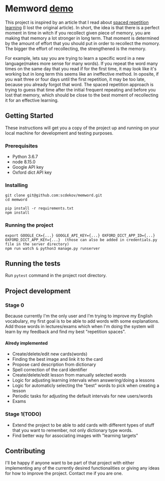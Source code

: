 # Memword [demo](https://memworld.herokuapp.com/)

This project is inspired by an article that I read about [spaced repetition learning](https://en.wikipedia.org/wiki/Spaced_repetition) (I lost the original article). In short, the idea is that there is a perfect moment in time in witch if you recollect given piece of memory, you are making that memory a lot stronger in long term. That moment is determined by the amount of effort that you should put in order to recollect the momory. The bigger the effort of recollecting, the strengthened is the memory.

For example, lets say you are trying to learn a specific word in a new language(makes more sense for many words). If you repeat the word many times on the same day that you read if for the first time, it may look like it's working but in long term this seems like an ineffective method. In oposite, if you wait three or four days until the first repetition, it may be too late, because you already forgot that word. The spaced repetition approach is trying to guess that time after the initial frequent repeating and before you lost that memory, which should be close to the best moment of recollecting it for an effective learning.


## Getting Started

These instructions will get you a copy of the project up and running on your local machine for development and testing purposes.

### Prerequisites

* Python 3.6.7
* node 8.15.0
* Google API key
* Oxford dict API key

### Installing

```
git clone git@github.com:scdekov/memword.git
cd memword

pip install -r requirements.txt
npm install
```

### Running the project

```
export GOOGLE_CX={...} GOOGLE_API_KEY={...} OXFORD_DICT_APP_ID={...} OXFORD_DICT_APP_KEY={...}  (those can also be added in credentials.py file in the server directory)
npm run watch & python3 manage.py runserver
```

## Running the tests

Run `pytest` command in the project root directory.


## Project development
### Stage 0
Because currently I'm the only user and I'm trying to improve my English vocabulary,
my first goal is to be able to add words with some explanations.
Add those words in lectures/exams which when I'm doing the system will learn by my feedback and
find my best "repetition spaces".

#### Alredy implemented
* Create/delete/edit new cards(words)
* Finding the best image and link it to the card
* Propose card description from dictionary
* Spell correction of the card identifier
* Create/delete/edit lesson from manually selected words
* Logic for adjusting learning intervals when answering/doing a lessons
* Logic for automaticly selecting the "best" words to pick when creating a lesson
* Periodic tasks for adjusting the default intervals for new users/words
* Exams

### Stage 1(TODO)
* Extend the project to be able to add cards with different types of stuff that you want to remember, not only dictionary type words.
* Find better way for associating images with "learning targets"



## Contributing

I'll be happy if anyone want to be part of that project with either implementing any of the currently desired functionalities or giving any ideas for how to improve the project. Contact me if you are one.
